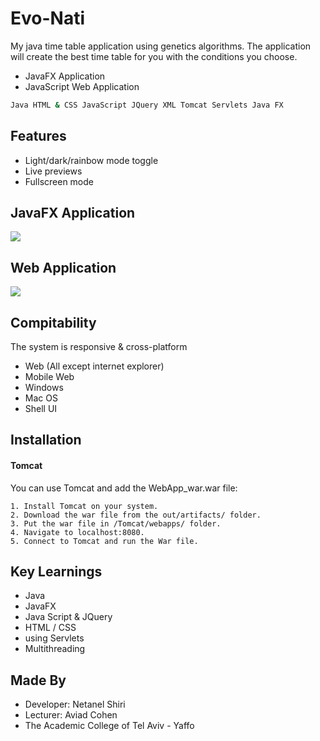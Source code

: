 
# Evo-Nati

My java time table application using genetics algorithms. 
The application will create the best time table for you with the conditions you choose.

- JavaFX Application
- JavaScript Web Application

```bash
Java HTML & CSS JavaScript JQuery XML Tomcat Servlets Java FX
```

## Features

- Light/dark/rainbow mode toggle
- Live previews
- Fullscreen mode



## JavaFX Application

![](https://media.giphy.com/media/d2CgAqZXHGWMFnD1jW/giphy.gif)


## Web Application

![](https://media.giphy.com/media/J6G3va9CM9wzkUrAzT/giphy.gif)

## Compitability

The system is responsive & cross-platform

  -  Web (All except internet explorer)
  -  Mobile Web
  -  Windows
  -  Mac OS
  -  Shell UI

## Installation
#### Tomcat

You can use Tomcat and add the WebApp_war.war file:

    1. Install Tomcat on your system.
    2. Download the war file from the out/artifacts/ folder.
    3. Put the war file in /Tomcat/webapps/ folder.
    4. Navigate to localhost:8080.
    5. Connect to Tomcat and run the War file.

    
## Key Learnings

- Java
- JavaFX
- Java Script & JQuery
- HTML / CSS
- using Servlets
- Multithreading
## Made By

- Developer: Netanel Shiri
- Lecturer: Aviad Cohen
- The Academic College of Tel Aviv - Yaffo
